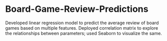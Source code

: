 # Board-Game-Review-Predictions
Developed linear regression model to predict the average review of board games based on multiple features.
Deployed correlation matrix to explore the relationships between parameters; used Seaborn to visualize the same.
